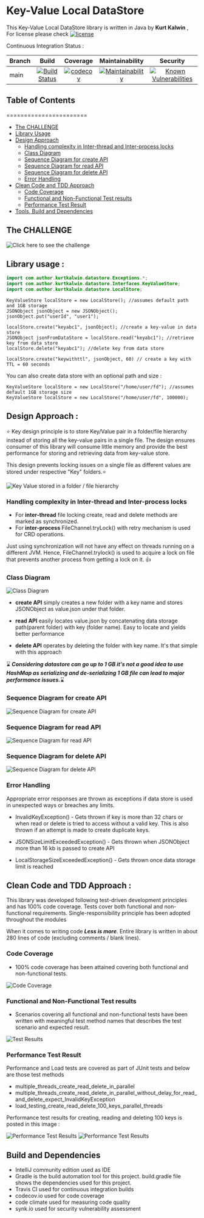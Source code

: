# Key-Value Local DataStore #

This Key-Value Local DataStore library is written in Java by **Kurt Kalwin** , 
For license please check [![license](https://img.shields.io/github/license/DAVFoundation/captain-n3m0.svg?style=flat-square)](https://github.com/KurtKalwin/localDataStore/blob/main/LICENSE)

Continuous Integration Status :

| Branch        | Build           | Coverage           | Maintainability           | Security |
| ------------- |:---------------:|:------------------:|:-------------------------:|:--------:|
| main      | [![Build Status](https://travis-ci.com/KurtKalwin/localDataStore.svg?branch=main)](https://travis-ci.com/KurtKalwin/localDataStore) | [![codecov](https://codecov.io/gh/KurtKalwin/localDataStore/branch/main/graph/badge.svg)](https://codecov.io/gh/KurtKalwin/localDataStore/branch/main) | [![Maintainability](https://api.codeclimate.com/v1/badges/498b9d67fca40a1e0bba/maintainability)](https://codeclimate.com/github/KurtKalwin/localDataStore/maintainability) | [![Known Vulnerabilities](https://snyk.io/test/github/kurtkalwin/localdatastore/badge.svg)](https://snyk.io/test/github/kurtkalwin/localdatastore) |

## Table of Contents ##
=======================
* [The CHALLENGE](#the-challenge)
* [Library Usage](#library-usage-)
* [Design Approach](#design-approach-)
  * [Handling complexity in Inter-thread and Inter-process locks](#handling-complexity-in-inter-thread-and-inter-process-locks)
  * [Class Diagram](#class-diagram)
  * [Sequence Diagram for create API](#sequence-diagram-for-create-api)
  * [Sequence Diagram for read API](#sequence-diagram-for-read-api)
  * [Sequence Diagram for delete API](#sequence-diagram-for-delete-api)
  * [Error Handling](#error-handling)
* [Clean Code and TDD Approach](#clean-code-and-tdd-approach-)
  * [Code Coverage](#code-coverage)
  * [Functional and Non-Functional Test results](#functional-and-non-functional-test-results)
  * [Performance Test Result](#performance-test-result)
* [Tools, Build and Dependencies](#build-and-dependencies)

## The CHALLENGE ##
![Click here to see the challenge](/images/requirements.png?raw=true "The Challenge")

## Library usage : ##

```Java
import com.author.kurtkalwin.datastore.Exceptions.*;
import com.author.kurtkalwin.datastore.Interfaces.KeyValueStore;
import com.author.kurtkalwin.datastore.LocalStore;
```

```
KeyValueStore localStore = new LocalStore(); //assumes default path and 1GB storage
JSONObject jsonObject = new JSONObject();
jsonObject.put("userId", "user1");

localStore.create("keyabc1", jsonObject); //create a key-value in data store
JSONObject jsonFromDataStore = localStore.read("keyabc1"); //retrieve key from data store
localStore.delete("keyabc1"); //delete key from data store

localStore.create("keywithttl", jsonObject, 60) // create a key with TTL = 60 seconds
```

You can also create data store with an optional path and size :
```
KeyValueStore localStore = new LocalStore("/home/user/fd"); //assumes default 1GB storage size
KeyValueStore localStore = new LocalStore("/home/user/fd", 100000);
```

## Design Approach : ##

:star: Key design principle is to store Key/Value pair in a folder/file hierarchy instead of storing all the key-value 
pairs in a single file. The design ensures consumer of this library will consume little memory and provide the 
best performance for storing and retrieving data from key-value store.

This design prevents locking issues on a single file as different values are stored under respective "Key" 
folders.:star:

![Key Value stored in a folder / file hierarchy ](/images/datastore_hierarchy1.png?raw=true)

### Handling complexity in Inter-thread and Inter-process locks ###

* For **inter-thread** file locking create, read and delete methods are marked as synchronized.
* For **inter-process** FileChannel.tryLock() with retry mechanism is used for CRD operations.

Just using synchronization will not have any effect on threads running on a different JVM.
Hence, FileChannel.trylock() is used to acquire a lock on file that prevents another process from getting a
lock on it. :+1:

### Class Diagram 

![Class Diagram](/images/datastore_classdiagram.png?raw=true "Class Diagram")

* **create API** simply creates a new folder with a key name and stores JSONObject as value.json under that folder. 
  
* **read API** easily locates value.json by concatenating data storage path(parent folder) with key (folder name). 
  Easy to locate and yields better performance 
  
* **delete API** operates by deleting the folder with key name. It's that simple with this approach   
  

:hourglass:
***Considering datastore can go up to 1 GB it's not a good idea to use HashMap as serializing and de-serializing 
1 GB file can lead to major performance issues.***:hourglass:

### Sequence Diagram for create API ###
![Sequence Diagram for create API](/images/sequence_create.png?raw=true "Sequence Diagram for create API")
### Sequence Diagram for read API ###
![Sequence Diagram for read API](/images/sequence_read.png?raw=true "Sequence Diagram for read API")
### Sequence Diagram for delete API ###
![Sequence Diagram for delete API](/images/sequence_delete.png?raw=true "Sequence Diagram for delete API")

### Error Handling ###
Appropriate error responses are thrown as exceptions if data store is used in unexpected ways
or breaches any limits.

* InvalidKeyException() - Gets thrown if key is more than 32 chars or when read
or delete is tried to access without a valid key. This is also thrown if an attempt is made to create duplicate keys.

* JSONSizeLimitExceededException() - Gets thrown when JSONObject more than 16 kb is passed to create API

* LocalStorageSizeExceededException() - Gets thrown once data storage limit is reached

## Clean Code and TDD Approach : ##
This library was developed following test-driven development principles and has 100% code coverage. 
Tests cover both functional 
and non-functional requirements. Single-responsibility principle has been adopted throughout the modules

When it comes to writing code ***Less is more***. Entire library is written in about 280 lines of code 
(excluding comments / blank lines).

### Code Coverage ###

* 100% code coverage has been attained covering both functional and non-functional tests.

![Code Coverage](/images/codecoverage.png?raw=true "Code Coverage")

### Functional and Non-Functional Test results ###

* Scenarios covering all functional and non-functional tests have been written with meaningful test method names that
describes the test scenario and expected result.

![Test Results](/images/intellijtestresults.png?raw=true "Code Coverage")

### Performance Test Result ###

Performance and Load tests are covered as part of JUnit tests and below are those test methods

* multiple_threads_create_read_delete_in_parallel
* multiple_threads_create_read_delete_in_parallel_without_delay_for_read_and_delete_expect_InvalidKeyException
* load_testing_create_read_delete_100_keys_parallel_threads

Performance test results for creating, reading and deleting 100 keys is posted in this image :

![Performance Test Results](/images/perf_load.png?raw=true)
![Performance Test Results](/images/performance_results.png?raw=true)

## Build and Dependencies ##
* IntelliJ community edition used as IDE
* Gradle is the build automation tool for this project. build.gradle file shows the dependencies used for this project.
* Travis CI used for continuous integration builds
* codecov.io used for code coverage
* code climate used for measuring code quality 
* synk.io used for security vulnerability assessment
